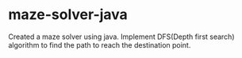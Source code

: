 # maze-solver-java
Created a maze solver using java.
Implement DFS(Depth first search) algorithm to find the path to reach the destination point.
